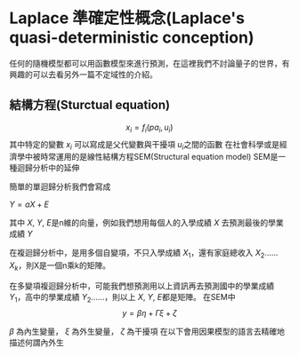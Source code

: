 # Laplace 準確定性概念(Laplace's quasi-deterministic conception)
任何的隨機模型都可以用函數模型來進行預測，在這裡我們不討論量子的世界，有興趣的可以去看另外一篇不定域性的介紹。

## 結構方程(Sturctual equation)
$${x_i} = {f_i}\left( {p{a_i},{u_i}} \right)$$
其中特定的變數 $x_i$ 可以寫成是父代變數與干擾項 $u_i$之間的函數
在社會科學或是經濟學中被時常運用的是線性結構方程SEM(Structural equation model)
SEM是一種迴歸分析中的延伸


簡單的單迴歸分析我們會寫成

$Y = aX + E$

其中 $X$, $Y$, $E$是n維的向量，例如我們想用每個人的入學成績 $X$ 去預測最後的學業成績 $Y$


在複迴歸分析中，是用多個自變項，不只入學成績 $X_1$，還有家庭總收入 $X_2$...... $X_k$，則X是一個n乘k的矩陣。

在多變項複迴歸分析中，可能我們想預測用以上資訊再去預測國中的學業成績 $Y_1$，高中的學業成績 $Y_2$......，則以上 $X$, $Y$, $E$都是矩陣。
在SEM中
$$y = \beta \eta  + \Gamma \xi  + \zeta $$

$\beta$ 為內生變量， $\xi$ 為外生變量， $\zeta$ 為干擾項
在以下會用因果模型的語言去精確地描述何謂內外生
